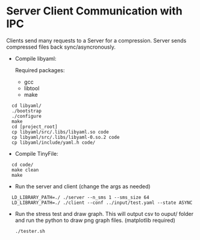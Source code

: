 # Server Client Communication with IPC
Clients send many requests to a Server for a compression.
Server sends compressed files back sync/asyncronously.

- Compile libyaml:

  Required packages:
  - gcc
  - libtool
  - make

```
  cd libyaml/
  ./bootstrap
  ./configure
  make
  cd [project_root]
  cp libyaml/src/.libs/libyaml.so code
  cp libyaml/src/.libs/libyaml-0.so.2 code
  cp libyaml/include/yaml.h code/
```
- Compile TinyFile:
```
  cd code/
  make clean
  make
```

- Run the server and client (change the args as needed)
```
  LD_LIBRARY_PATH=./ ./server --n_sms 1 --sms_size 64
  LD_LIBRARY_PATH=./ ./client --conf ../input/test.yaml --state ASYNC
```

- Run the stress test and draw graph. This will output csv to ouput/ folder and run the python to draw png graph files.
  (matplotlib required)
  ```
  ./tester.sh
  ```
